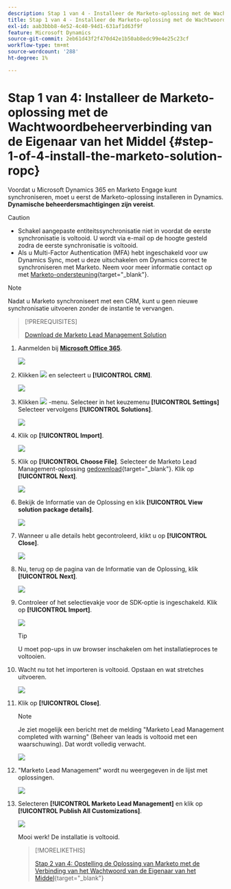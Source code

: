 ```yaml
---
description: Stap 1 van 4 - Installeer de Marketo-oplossing met de Wachtwoordcontrole van de Eigenaar van het Middel - Marketo Docs - Productdocumentatie
title: Stap 1 van 4 - Installeer de Marketo-oplossing met de Wachtwoordbeheerverbinding van de Eigenaar van het Middel
exl-id: aab3bbb8-4e52-4c40-94d1-631af1d63f9f
feature: Microsoft Dynamics
source-git-commit: 2eb61d43f2f470d42e1b50ab8edc99e4e25c23cf
workflow-type: tm+mt
source-wordcount: '288'
ht-degree: 1%

---
```


# Stap 1 van 4: Installeer de Marketo-oplossing met de Wachtwoordbeheerverbinding van de Eigenaar van het Middel {#step-1-of-4-install-the-marketo-solution-ropc}

Voordat u Microsoft Dynamics 365 en Marketo Engage kunt synchroniseren, moet u eerst de Marketo-oplossing installeren in Dynamics. **Dynamische beheerdersmachtigingen zijn vereist**.

>[!CAUTION]
>
>* Schakel aangepaste entiteitssynchronisatie niet in voordat de eerste synchronisatie is voltooid. U wordt via e-mail op de hoogte gesteld zodra de eerste synchronisatie is voltooid.
>* Als u Multi-Factor Authentication (MFA) hebt ingeschakeld voor uw Dynamics Sync, moet u deze uitschakelen om Dynamics correct te synchroniseren met Marketo. Neem voor meer informatie contact op met [Marketo-ondersteuning](https://nation.marketo.com/t5/Support/ct-p/Support){target="_blank"}.

>[!NOTE]
>
>Nadat u Marketo synchroniseert met een CRM, kunt u geen nieuwe synchronisatie uitvoeren zonder de instantie te vervangen.

>[!PREREQUISITES]
>
>[Download de Marketo Lead Management Solution](/help/marketo/product-docs/crm-sync/microsoft-dynamics-sync/sync-setup/download-the-marketo-lead-management-solution.md)

1. Aanmelden bij **[Microsoft Office 365](https://login.microsoftonline.com/)**.

   ![](assets/image2015-3-16-15-3a58-3a55.png)

1. Klikken ![](assets/image2015-3-16-16-3a1-3a13.png) en selecteert u **[!UICONTROL CRM]**.

   ![](assets/image2015-3-16-16-3a0-3a10.png)

1. Klikken ![](assets/image2015-5-13-10-3a5-3a8.png) -menu. Selecteer in het keuzemenu **[!UICONTROL Settings]** Selecteer vervolgens **[!UICONTROL Solutions]**.

   ![](assets/image2015-5-13-10-3a4-3a1.png)

1. Klik op **[!UICONTROL Import]**.

   ![](assets/image2015-3-19-8-3a34-3a8.png)

1. Klik op **[!UICONTROL Choose File]**. Selecteer de Marketo Lead Management-oplossing [gedownload](/help/marketo/product-docs/crm-sync/microsoft-dynamics-sync/sync-setup/download-the-marketo-lead-management-solution.md){target="_blank"}. Klik op **[!UICONTROL Next]**.

   ![](assets/image2015-10-9-14-3a44-3a14.png)

1. Bekijk de Informatie van de Oplossing en klik **[!UICONTROL View solution package details]**.

   ![](assets/image2015-10-9-15-3a4-3a16.png)

1. Wanneer u alle details hebt gecontroleerd, klikt u op **[!UICONTROL Close]**.

   ![](assets/image2015-10-9-14-3a57-3a3.png)

1. Nu, terug op de pagina van de Informatie van de Oplossing, klik **[!UICONTROL Next]**.

   ![](assets/image2015-10-9-14-3a59-3a24.png)

1. Controleer of het selectievakje voor de SDK-optie is ingeschakeld. Klik op **[!UICONTROL Import]**.

   ![](assets/image2015-10-9-15-3a7-3a12.png)

   >[!TIP]
   >
   >U moet pop-ups in uw browser inschakelen om het installatieproces te voltooien.

1. Wacht nu tot het importeren is voltooid. Opstaan en wat stretches uitvoeren.

   ![](assets/image2015-3-11-11-3a34-3a9.png)

1. Klik op **[!UICONTROL Close]**.

   >[!NOTE]
   >
   >Je ziet mogelijk een bericht met de melding &quot;Marketo Lead Management completed with warning&quot; (Beheer van leads is voltooid met een waarschuwing). Dat wordt volledig verwacht.

   ![](assets/image2015-3-13-9-3a54-3a39.png)

1. &quot;Marketo Lead Management&quot; wordt nu weergegeven in de lijst met oplossingen.

   ![](assets/image2015-3-19-8-3a40-3a38.png)

1. Selecteren **[!UICONTROL Marketo Lead Management]** en klik op **[!UICONTROL Publish All Customizations]**.

   ![](assets/image2015-3-19-8-3a41-3a21.png)

   Mooi werk! De installatie is voltooid.

   >[!MORELIKETHIS]
   >
   >[Stap 2 van 4: Opstelling de Oplossing van Marketo met de Verbinding van het Wachtwoord van de Eigenaar van het Middel](/help/marketo/product-docs/crm-sync/microsoft-dynamics-sync/sync-setup/microsoft-dynamics-365-with-ropc-connection/step-2-of-4-set-up.md){target="_blank"}
